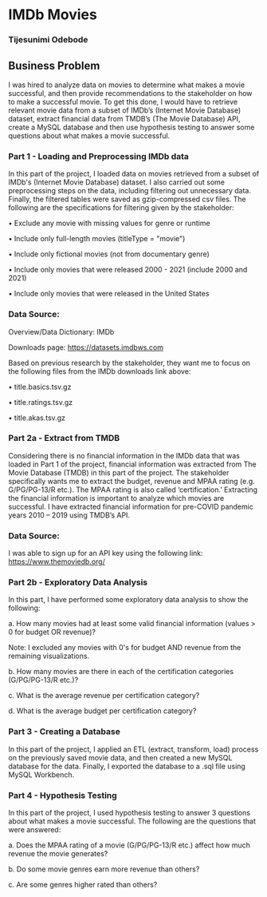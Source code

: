 # IMDb Movies

### Tijesunimi Odebode

## Business Problem

I was hired to analyze data on movies to determine what makes a movie successful, and then provide recommendations to the stakeholder on how to make a successful movie. To get this done, I would have to retrieve relevant movie data from a subset of IMDb’s (Internet Movie Database) dataset, extract financial data from TMDB’s (The Movie Database) API, create a MySQL database and then use hypothesis testing to answer some questions about what makes a movie successful.

### Part 1 - Loading and Preprocessing IMDb data

In this part of the project, I loaded data on movies retrieved from a subset of IMDb's (Internet Movie Database) dataset. I also carried out some preprocessing steps on the data, including filtering out unnecessary data. Finally, the filtered tables were saved as gzip-compressed csv files. The following are the specifications for filtering given by the stakeholder:

•	Exclude any movie with missing values for genre or runtime

•	Include only full-length movies (titleType = "movie")

•	Include only fictional movies (not from documentary genre)

•	Include only movies that were released 2000 - 2021 (include 2000 and 2021)

•	Include only movies that were released in the United States

### Data Source:

Overview/Data Dictionary: IMDb

Downloads page: https://datasets.imdbws.com

Based on previous research by the stakeholder, they want me to focus on the following files from the IMDb downloads link above:

•	title.basics.tsv.gz

•	title.ratings.tsv.gz

•	title.akas.tsv.gz

### Part 2a - Extract from TMDB

Considering there is no financial information in the IMDb data that was loaded in Part 1 of the project, financial information was extracted from The Movie Database (TMDB) in this part of the project. The stakeholder specifically wants me to extract the budget, revenue and MPAA rating (e.g. G/PG/PG-13/R etc.). The MPAA rating is also called ‘certification.’ Extracting the financial information is important to analyze which movies are successful. I have extracted financial information for pre-COVID pandemic years 2010 – 2019 using TMDB’s API.

### Data Source:

I was able to sign up for an API key using the following link: https://www.themoviedb.org/ 

### Part 2b - Exploratory Data Analysis

In this part, l have performed some exploratory data analysis to show the following:

a. How many movies had at least some valid financial information (values > 0 for budget OR revenue)?

Note: I excluded any movies with 0's for budget AND revenue from the remaining visualizations.

b. How many movies are there in each of the certification categories (G/PG/PG-13/R etc.)?

c. What is the average revenue per certification category?

d. What is the average budget per certification category?

### Part 3 - Creating a Database

In this part of the project, I applied an ETL (extract, transform, load) process on the previously saved movie data, and then created a new MySQL database for the data. Finally, I exported the database to a .sql file using MySQL Workbench.

### Part 4 - Hypothesis Testing

In this part of the project, I used hypothesis testing to answer 3 questions about what makes a movie successful. The following are the questions that were answered:

a. Does the MPAA rating of a movie (G/PG/PG-13/R etc.) affect how much revenue the movie generates?

b. Do some movie genres earn more revenue than others?

c. Are some genres higher rated than others?
